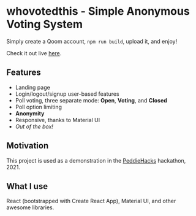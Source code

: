 # whovotedthis - Simple Anonymous Voting System

Simply create a Qoom account, `npm run build`, upload it, and enjoy!

Check it out live [here](https://icyfiremen86.qoom.space/~/build).

## Features

- Landing page
- Login/logout/signup user-based features
- Poll voting, three separate mode: **Open**, **Voting**, and **Closed**
- Poll option limiting
- **Anonymity**
- Responsive, thanks to Material UI
- *Out of the box!*

## Motivation

This project is used as a demonstration in the [PeddieHacks](https://peddiehacks.peddie.org/) hackathon, 2021.

## What I use

React (bootstrapped with Create React App), Material UI, and other awesome libraries.
